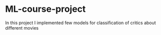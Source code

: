# ML-course-project
In this project I implemented few models for classification of critics about different movies
